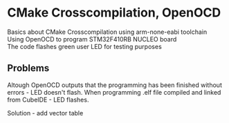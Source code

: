 

# CMake Crosscompilation, OpenOCD  
Basics about CMake Crosscompilation using arm-none-eabi toolchain  
Using OpenOCD to program STM32F410RB NUCLEO board  
The code flashes green user LED for testing purposes  
## Problems
Altough OpenOCD outputs that the programming has been finished without errors - LED doesn't flash. 
When programming .elf file compiled and linked from CubeIDE - LED flashes. 

Solution - add vector table
